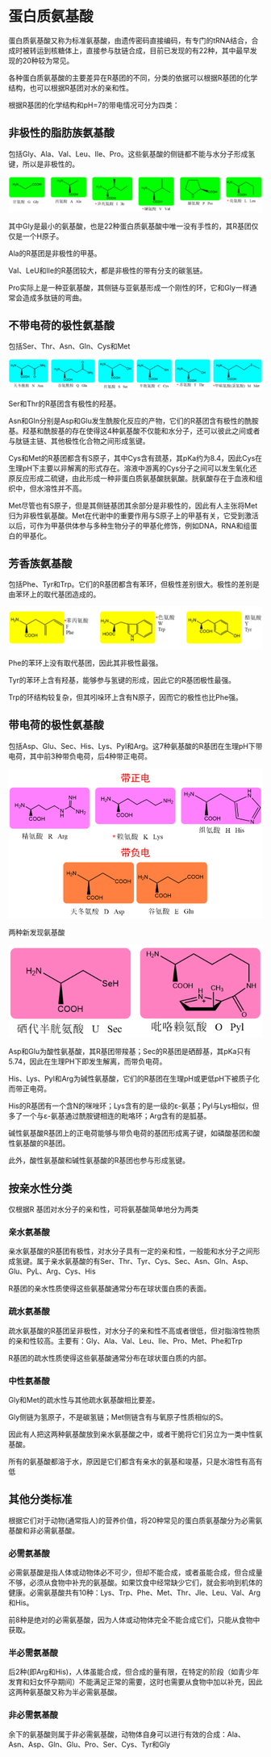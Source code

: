 # 蛋白质氨基酸

蛋白质氨基酸又称为标准氨基酸，由遗传密码直接编码，有专门的tRNA结合，合成时被转运到核糖体上，直接参与肽链合成，目前已发现的有22种，其中最早发现的20种较为常见。

各种蛋白质氨基酸的主要差异在R基团的不同，分类的依据可以根据R基团的化学结构，也可以根据R基团对水的亲和性。

根据R基团的化学结构和pH=7的带电情况可分为四类：

## 非极性的脂肪族氨基酸

包括Gly、Ala、Val、Leu、Ile、Pro。这些氨基酸的侧链都不能与水分子形成氢键，所以是非极性的。

![](1.1.png)

其中Gly是最小的氨基酸，也是22种蛋白质氨基酸中唯一没有手性的，其R基团仅仅是一个H原子。

Ala的R基团是非极性的甲基。

VaI、LeU和Ile的R基团较大，都是非极性的带有分支的碳氢链。

Pro实际上是一种亚氨基酸，其侧链与亚氨基形成一个刚性的环，它和Gly一样通常会造成多肽链的弯曲。

## 不带电荷的极性氨基酸

包括Ser、Thr、Asn、Gln、Cys和Met

![](1.2.png)

Ser和Thr的R基团含有极性的羟基。

Asn和Gln分别是Asp和Glu发生酰胺化反应的产物，它们的R基团含有极性的酰胺基。羟基和酰胺基的存在使得这4种氨基酸不仅能和水分子，还可以彼此之间或者与肽链主链、其他极性化合物之间形成氢键。

Cys和Met的R基团都含有S原子，其中Cys含有巯基，其pKa约为8.4，因此Cys在生理pH下主要以非解离的形式存在。溶液中游离的Cys分子之间可以发生氧化还原反应形成二硫键，由此形成一种非蛋白质氨基酸胱氨酸。胱氨酸存在于血液和组织中，但水溶性并不高。

Met尽管也有S原子，但是其侧链基团其余部分是非极性的，因此有人主张将Met归为非极性氨基酸。Met在代谢中的重要作用与S原子上的甲基有关，它受到激活以后，可作为甲基供体参与多种生物分子的甲基化修饰，例如DNA，RNA和组蛋白的甲基化。

## 芳香族氨基酸

包括Phe、Tyr和Trp。它们的R基团都含有苯环，但极性差别很大。极性的差别是由苯环上的取代基团造成的。

![](1.3.png)

Phe的苯环上没有取代基团，因此其非极性最强。

Tyr的苯环上含有羟基，能够参与氢键的形成，因此它的R基团极性最强。

Trp的环结构较复杂，但其吲哚环上含有N原子，因而它的极性也比Phe强。

## 带电荷的极性氨基酸

包括Asp、Glu、Sec、His、Lys、Pyl和Arg。这7种氨基酸的R基团在生理pH下带电荷，其中前3种带负电荷，后4种带正电荷。

![](1.4.png)

两种新发现氨基酸

![](1.5.png)

Asp和Glu为酸性氨基酸，其R基团带羧基；Sec的R基团是硒醇基，其pKa只有5.74，因此在生理PH下即发生解离，而带负电荷。

His、Lys、Pyl和Arg为碱性氨基酸，它们的R基团在生理pH或更低pH下被质子化而带正电荷。

His的R基团有一个含N的咪唑环；Lys含有的是一级的ε-氨基；Pyl与Lys相似，但多了一个与ε-氨基通过酰胺键相连的毗咯环；Arg含有的是胍基。

碱性氨基酸R基团上的正电荷能够与带负电荷的基团形成离子键，如磷酸基团和酸性氨基酸的R基团。

此外，酸性氨基酸和碱性氨基酸的R基团也参与形成氢键。

## 按亲水性分类

仅根据R 基团对水分子的亲和性，可将氨基酸简单地分为两类

### 亲水氨基酸

亲水氨基酸的R基团有极性，对水分子具有一定的亲和性，一般能和水分子之间形成氢键。属于亲水氨基酸的有Ser、Thr、Tyr、Cys、Sec、Asn、Gln、Asp、Glu、PyL、Arg、Cys、His

R基团的亲水性质使得这些氨基酸通常分布在球状蛋白质的表面。

### 疏水氨基酸

疏水氨基酸的R基团呈非极性，对水分子的亲和性不高或者很低，但对脂溶性物质的亲和性较高。主要有：Gly、Ala、Val、Leu、Ile、Pro、Met、Phe和Trp

R基团的疏水性质使得这些氨基酸通常分布在球状蛋白质的内部。

### 中性氨基酸

Gly和Met的疏水性与其他疏水氨基酸相比要差。

Gly侧链为氢原子，不是碳氢链；Met侧链含有与氧原子性质相似的S。

因此有人把这两种氨基酸放到亲水氨基酸之中，或者干脆将它们另立为一类中性氨基酸。

所有的氨基酸都溶于水，原因是它们都含有亲水的氨基和竣基，只是水溶性有高有低

## 其他分类标准

根据它们对于动物(通常指人)的营养价值，将20种常见的蛋白质氨基酸分为必需氨基酸和非必需氨基酸。

### 必需氨基酸

必需氨基酸是指人体或动物体必不可少，但却不能合成，或者虽能合成，但合成量不够，必须从食物中补充的氨基酸。如果饮食中经常缺少它们，就会影响到机体的健康。必需氨基酸共有10种：Lys、Trp、Phe、Met、Thr、Jle、Leu、Val、Arg和His。

前8种是绝对的必需氨基酸，因为人体或动物体完全不能合成它们，只能从食物中获取。

### 半必需氨基酸

后2种(即Arg和His)，人体虽能合成，但合成的量有限，在特定的阶段（如青少年发育和妇女怀孕期间）不能满足正常的需要，这时也需要从食物中加以补充，因此这两种氨基酸又称为半必需氨基酸。

### 非必需氨基酸

余下的氨基酸则属于非必需氨基酸，动物体自身可以进行有效的合成：Ala、Asn、Asp、Gln、Glu、Pro、Ser、Cys、Tyr和Gly